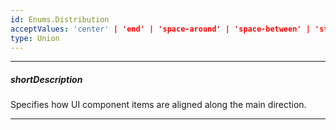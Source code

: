 ```yaml
---
id: Enums.Distribution
acceptValues: 'center' | 'end' | 'space-around' | 'space-between' | 'start'
type: Union
---
```

---
##### shortDescription
Specifies how UI component items are aligned along the main direction.

---
